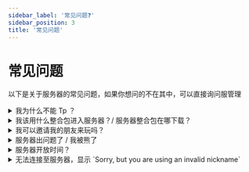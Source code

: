 ```yaml
---
sidebar_label: '常见问题❓'
sidebar_position: 3
title: '常见问题'
---
```


# 常见问题

以下是关于服务器的常见问题，如果你想问的不在其中，可以直接询问服管理

  <details>
    <summary>我为什么不能 Tp ？</summary>
    <p>本服禁用 Tp 。长途旅行请仰仗马、矿车、鞘翅等交通工具。</p>
  </details>

  <details>
    <summary>我该用什么整合包进入服务器？/ 服务器整合包在哪下载？</summary>
    <p>任何 1.20.4 版本的游戏都可以进入服务器，无论是原版、Forge 版、Fabric 版。你可以安装任何你喜欢的客户端 Mod（作弊 Mod 除外）进入游戏。当然<a href="http://qm.qq.com/cgi-bin/qm/qr?_wv=1027&k=1N6yUa-DsM88XqTATTEwhi8ERcMsahZf&authKey=at5bFQFgEi%2FzvxsvreLBk30ueXVhfeDjnl1UGNyJlNxGEDEIvhVHiWqVecYVAauV&noverify=0&group_code=796500922">群内</a>也有 1.20.4 Fabric 简单整合可以下载。</p>
  </details>

  <details>
    <summary>我可以邀请我的朋友来玩吗？</summary>
    <p>当然可以！但最好是你信任的朋友。因为本服没有白名单、没有正版验证，遇到熊会很麻烦。</p>
  </details>

<details>
  <summary>服务器出问题了 / 我被熊了</summary>
  <p>请在群内找这两位解决问题。</p>

    ![冲冲 750733195](/img/peng.png)
    ![阿鹏 976310604](/img/chong.png)

</details>

<details>
  <summary>服务器开放时间？</summary>
  <p>全年 365 天 24 小时全天开放。如果服务器在没有通知的情况下关闭了，大概率是崩溃、停电等不可坑力，这时候请联系管理员解决。</p>
</details>

<details>
  <summary>无法连接至服务器，显示 `Sorry, but you are using an invalid nickname`</summary>
  <p>服务器要求 ID 长度 3~16，且只能包含字母数字下划线。请修改 ID 后重新尝试进服。</p>
</details>
